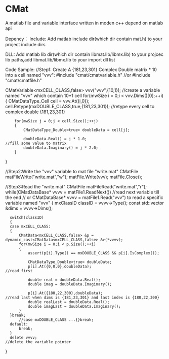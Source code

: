 # CMat
A matlab file and variable interface written in moden c++ depend on matlab api

Depency：
  Include:
    Add matlab include dir(which dir contain mat.h) to your project include dirs

  DLL:
    Add matlab lib dir(which dir contain libmat.lib/libmx.lib) to your projcec lib paths,add libmat.lib/libmx.lib to your import dll list

Code Sample:
//Step1: Create A {181,23,301} Complex Double matrix * 10 into a cell named "vvv":
  #include "cmat/cmatvariable.h" //or
  #include "cmat/cmatfile.h"
  
  CMatVariable<mxCELL_CLASS,false> vvv("vvv",{10,1});                                         //create a variable named "vvv" which contain 10*1 cell 
  for(mwSize i = 0;i < vvv.Dims()[0];++i)
  {
      CMatDataType_Cell cell = vvv.At({i,0});
      cell.Retype(mxDOUBLE_CLASS,true,{181,23,301});                                          //retype every cell to complex double {181,23,301}

        for(mwSize j = 0;j < cell.Size();++j)
        {
            CMatDataType_Double<true> doubleData = cell[j];

            doubleData.Real() = j * 1.0;                                                      //fill some value to matrix
            doubleData.Imaginary() = j * 2.0;
        }
  }
  
//Step2:Write the "vvv" variable to mat file "write.mat"
  CMatFile matFileWrite("write.mat","w");
  matFile.Write(vvv);
  matFile.Close();
  
  
//Step3:Read the "write.mat"
  CMatFile matFileRead("write.mat","r");
  while(CMatDataBase* vvvv = matFile1.ReadNext())                                             //read next variable till the end
                                                                                              // or CMatDataBase* vvvv = matFile1.Read("vvv") to read a specific variable named "vvv"
  {
      mxClassID classID = vvvv->Type();
      const std::vector<mwSize> &dims = vvvv->Dims();

      switch(classID)
      {
      case mxCELL_CLASS:
      {
          CMatData<mxCELL_CLASS,false> &p = dynamic_cast<CMatData<mxCELL_CLASS,false> &>(*vvvv);
          for(mwSize i = 0;i < p.Size();++i)
          {
              assert(p[i].Type() == mxDOUBLE_CLASS && p[i].IsComplex());

              CMatDataType_Double<true> doubleData;
              p[i].At({0,0,0},doubleData);                                                    //read first

              double real = doubleData.Real();
              double imag = doubleData.Imaginary();

              p[i].At({180,22,300},doubleData);                                               //read last when dims is {181,23,301} and last index is {180,22,300}
              double realLast = doubleData.Real();
              double imagLast = doubleData.Imaginary();
          }
      }break;
          //case mxDOUBLE_CLASS ...{}break;
      default:
          break;
      }
      delete vvvv;                                                                            //delete the variable pointer
  }

